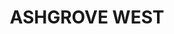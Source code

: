 ---
lastmod: '2025-04-06T06:05:21+00:00'
latitude: -27.445107
layout: suburb
longitude: 152.985176
postcode: '4060'
state: QLD
title: ASHGROVE WEST
url: /qld/ashgrove-west/
---